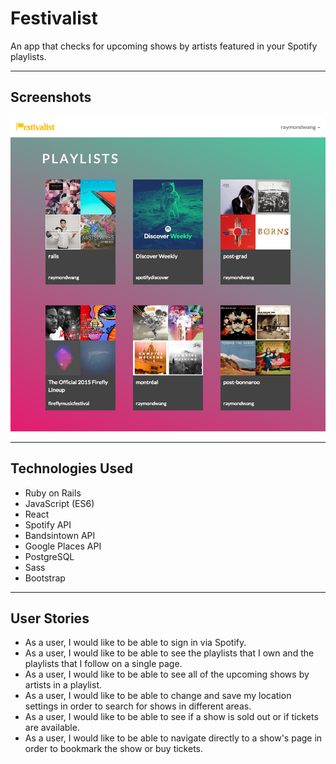 # Festivalist

An app that checks for upcoming shows by artists featured in your Spotify playlists.

---

## Screenshots
![](app/assets/images/screenshot.png)

---

## Technologies Used

* Ruby on Rails
* JavaScript (ES6)
* React
* Spotify API
* Bandsintown API
* Google Places API
* PostgreSQL
* Sass
* Bootstrap

---

## User Stories

* As a user, I would like to be able to sign in via Spotify.
* As a user, I would like to be able to see the playlists that I own and the playlists that I follow on a single page.
* As a user, I would like to be able to see all of the upcoming shows by artists in a playlist.
* As a user, I would like to be able to change and save my location settings in order to search for shows in different areas.
* As a user, I would like to be able to see if a show is sold out or if tickets are available.
* As a user, I would like to be able to navigate directly to a show's page in order to bookmark the show or buy tickets.
